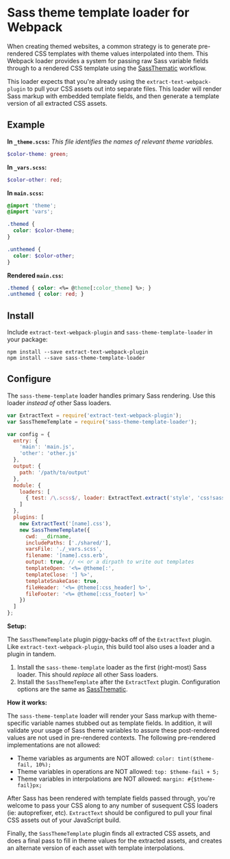 # Sass theme template loader for Webpack

When creating themed websites, a common strategy is to generate pre-rendered CSS templates with theme values interpolated into them. This Webpack loader provides a system for passing raw Sass variable fields through to a rendered CSS template using the [SassThematic](https://github.com/gmac/sass-thematic) workflow.

This loader expects that you're already using the `extract-text-webpack-plugin` to pull your CSS assets out into separate files. This loader will render Sass markup with embedded template fields, and then generate a template version of all extracted CSS assets.

## Example

**In `_theme.scss`:**
_This file identifies the names of relevant theme variables._

```scss
$color-theme: green;
```

**In `_vars.scss`:**

```scss
$color-other: red;
```

**In `main.scss`:**

```scss
@import 'theme';
@import 'vars';

.themed {
  color: $color-theme;
}

.unthemed {
  color: $color-other;
}
```

**Rendered `main.css`:**

```css
.themed { color: <%= @theme[:color_theme] %>; }
.unthemed { color: red; }
```

## Install

Include `extract-text-webpack-plugin` and `sass-theme-template-loader` in your package:

```
npm install --save extract-text-webpack-plugin
npm install --save sass-theme-template-loader
```

## Configure

The `sass-theme-template` loader handles primary Sass rendering. Use this loader _instead of_ other Sass loaders.

```javascript
var ExtractText = require('extract-text-webpack-plugin');
var SassThemeTemplate = require('sass-theme-template-loader');

var config = {
  entry: {
    'main': 'main.js',
    'other': 'other.js'
  },
  output: {
    path: '/path/to/output'
  },
  module: {
    loaders: [
      { test: /\.scss$/, loader: ExtractText.extract('style', 'css!sass-theme-template') },
    ]
  },
  plugins: [
    new ExtractText('[name].css'),
    new SassThemeTemplate({
      cwd: __dirname,
      includePaths: ['./shared/'],
      varsFile: './_vars.scss',
      filename: '[name].css.erb',
      output: true, // << or a dirpath to write out templates
      templateOpen: '<%= @theme[:',
      templateClose: '] %>',
      templateSnakeCase: true,
      fileHeader: '<%= @theme[:css_header] %>',
      fileFooter: '<%= @theme[:css_footer] %>'
    })
  ]
};
```

**Setup:**

The `SassThemeTemplate` plugin piggy-backs off of the `ExtractText` plugin. Like `extract-text-webpack-plugin`, this build tool also uses a loader and a plugin in tandem.

1. Install the `sass-theme-template` loader as the first (right-most) Sass loader. This should _replace_ all other Sass loaders.
1. Install the `SassThemeTemplate` after the `ExtractText` plugin. Configuration options are the same as [SassThematic](https://github.com/gmac/sass-thematic).

**How it works:**

The `sass-theme-template` loader will render your Sass markup with theme-specific variable names stubbed out as template fields. In addition, it will validate your usage of Sass theme variables to assure these post-rendered values are not used in pre-rendered contexts. The following pre-rendered implementations are not allowed:

- Theme variables as arguments are NOT allowed: `color: tint($theme-fail, 10%);`
- Theme variables in operations are NOT allowed: `top: $theme-fail + 5;`
- Theme variables in interpolations are NOT allowed: `margin: #{$theme-fail}px;`

After Sass has been rendered with template fields passed through, you're welcome to pass your CSS along to any number of susequent CSS loaders (ie: autoprefixer, etc). `ExtractText` should be configured to pull your final CSS assets out of your JavaScript build.

Finally, the `SassThemeTemplate` plugin finds all extracted CSS assets, and does a final pass to fill in theme values for the extracted assets, and creates an alternate version of each asset with template interpolations.
